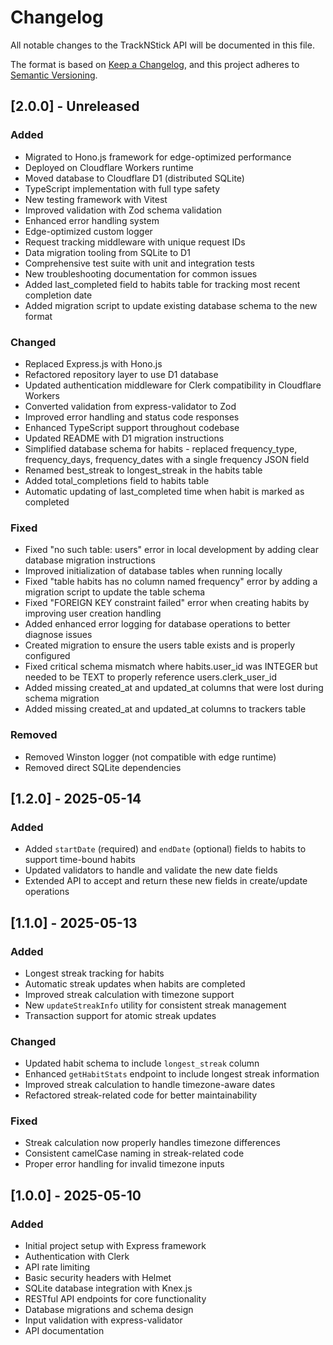 # Changelog

All notable changes to the TrackNStick API will be documented in this file.

The format is based on [Keep a Changelog](https://keepachangelog.com/en/1.0.0/),
and this project adheres to [Semantic Versioning](https://semver.org/spec/v2.0.0.html).

## [2.0.0] - Unreleased

### Added

- Migrated to Hono.js framework for edge-optimized performance
- Deployed on Cloudflare Workers runtime
- Moved database to Cloudflare D1 (distributed SQLite)
- TypeScript implementation with full type safety
- New testing framework with Vitest
- Improved validation with Zod schema validation
- Enhanced error handling system
- Edge-optimized custom logger
- Request tracking middleware with unique request IDs
- Data migration tooling from SQLite to D1
- Comprehensive test suite with unit and integration tests
- New troubleshooting documentation for common issues
- Added last_completed field to habits table for tracking most recent completion date
- Added migration script to update existing database schema to the new format

### Changed

- Replaced Express.js with Hono.js
- Refactored repository layer to use D1 database
- Updated authentication middleware for Clerk compatibility in Cloudflare Workers
- Converted validation from express-validator to Zod
- Improved error handling and status code responses
- Enhanced TypeScript support throughout codebase
- Updated README with D1 migration instructions
- Simplified database schema for habits - replaced frequency_type, frequency_days, frequency_dates with a single frequency JSON field
- Renamed best_streak to longest_streak in the habits table
- Added total_completions field to habits table
- Automatic updating of last_completed time when habit is marked as completed

### Fixed

- Fixed "no such table: users" error in local development by adding clear database migration instructions
- Improved initialization of database tables when running locally
- Fixed "table habits has no column named frequency" error by adding a migration script to update the table schema
- Fixed "FOREIGN KEY constraint failed" error when creating habits by improving user creation handling
- Added enhanced error logging for database operations to better diagnose issues
- Created migration to ensure the users table exists and is properly configured
- Fixed critical schema mismatch where habits.user_id was INTEGER but needed to be TEXT to properly reference users.clerk_user_id
- Added missing created_at and updated_at columns that were lost during schema migration
- Added missing created_at and updated_at columns to trackers table

### Removed

- Removed Winston logger (not compatible with edge runtime)
- Removed direct SQLite dependencies

## [1.2.0] - 2025-05-14

### Added

- Added `startDate` (required) and `endDate` (optional) fields to habits to support time-bound habits
- Updated validators to handle and validate the new date fields
- Extended API to accept and return these new fields in create/update operations

## [1.1.0] - 2025-05-13

### Added

- Longest streak tracking for habits
- Automatic streak updates when habits are completed
- Improved streak calculation with timezone support
- New `updateStreakInfo` utility for consistent streak management
- Transaction support for atomic streak updates

### Changed

- Updated habit schema to include `longest_streak` column
- Enhanced `getHabitStats` endpoint to include longest streak information
- Improved streak calculation to handle timezone-aware dates
- Refactored streak-related code for better maintainability

### Fixed

- Streak calculation now properly handles timezone differences
- Consistent camelCase naming in streak-related code
- Proper error handling for invalid timezone inputs

## [1.0.0] - 2025-05-10

### Added

- Initial project setup with Express framework
- Authentication with Clerk
- API rate limiting
- Basic security headers with Helmet
- SQLite database integration with Knex.js
- RESTful API endpoints for core functionality
- Database migrations and schema design
- Input validation with express-validator
- API documentation

